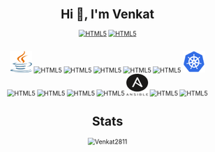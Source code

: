 <div align="center">

# Hi 👋, I'm Venkat

[<img alt="HTML5" width="120px" height="55px" src="https://raw.githubusercontent.com/gilbarbara/logos/master/logos/linkedin.svg" />](https://www.linkedin.com/in/venkat2811/)
[<img alt="HTML5" width="100px" height="50px" src="https://raw.githubusercontent.com/gilbarbara/logos/main/logos/blogger.svg" />](https://Venkat2811.ai)

<br />

<img alt="HTML5" width="50px" height="50px" src="https://raw.githubusercontent.com/gilbarbara/logos/main/logos/java.svg" />
<img alt="HTML5" width="50px" height="50px" src="https://raw.githubusercontent.com/gilbarbara/logos/master/logos/python.svg" />
<img alt="HTML5" width="50px" height="50px" src="https://raw.githubusercontent.com/gilbarbara/logos/main/logos/go.svg" />
<img alt="HTML5" width="50px" height="50px" src="https://raw.githubusercontent.com/gilbarbara/logos/master/logos/rust.svg" />
<img alt="HTML5" width="50px" height="50px" src="https://raw.githubusercontent.com/gilbarbara/logos/main/logos/hugging-face-icon.svg" />
<img alt="HTML5" width="50px" height="50px" src="https://raw.githubusercontent.com/gilbarbara/logos/main/logos/docker-icon.svg" />
<img alt="HTML5" width="50px" height="50px" src="https://raw.githubusercontent.com/gilbarbara/logos/main/logos/kubernetes.svg" />
<img alt="HTML5" width="50px" height="50px" src="https://raw.githubusercontent.com/gilbarbara/logos/master/logos/aws.svg" />
<img alt="HTML5" width="50px" height="50px" src="https://raw.githubusercontent.com/gilbarbara/logos/main/logos/helm.svg" />
<img alt="HTML5" width="50px" height="50px" src="https://raw.githubusercontent.com/gilbarbara/logos/main/logos/argo-icon.svg" />
<img alt="HTML5" width="50px" height="50px" src="https://raw.githubusercontent.com/gilbarbara/logos/main/logos/hashicorp-icon.svg" />
<img alt="HTML5" width="50px" height="50px" src="https://raw.githubusercontent.com/gilbarbara/logos/master/logos/ansible.svg" />
<img alt="HTML5" width="50px" height="50px" src="https://raw.githubusercontent.com/gilbarbara/logos/main/logos/kafka-icon.svg" />
<img alt="HTML5" width="50px" height="50px" src="https://raw.githubusercontent.com/gilbarbara/logos/master/logos/git-icon.svg" />

<br />

# Stats

<p><img align="center" width="600px" height="200px" src="https://github-readme-stats-c5gq.vercel.app/api/top-langs?username=Venkat2811&hide_title=true&show_icons=true&locale=en&layout=compact" alt="Venkat2811" /></p>

</div>

